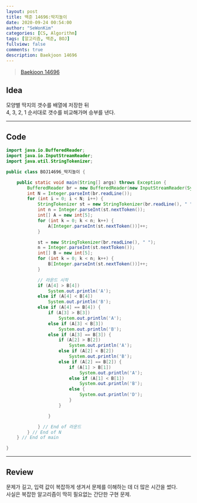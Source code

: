 ```yaml
---
layout: post
title: 백준 14696:딱지놀이
date: 2020-09-24 00:54:00
author: "SeWonKim"
categories: [CS, Algorithm]
tags: [알고리즘, 백준, BOJ]
fullview: false
comments: true
description: Baekjoon 14696
---
```


> [Baekjoon 14696](https://www.acmicpc.net/problem/14696)

## Idea

모양별 딱지의 갯수를 배열에 저장한 뒤  
4, 3, 2, 1 순서대로 갯수를 비교해가며 승부를 낸다.

---

## Code

```java
import java.io.BufferedReader;
import java.io.InputStreamReader;
import java.util.StringTokenizer;

public class BOJ14696_딱지놀이 {

	public static void main(String[] args) throws Exception {
		BufferedReader br = new BufferedReader(new InputStreamReader(System.in));
		int N = Integer.parseInt(br.readLine());
		for (int i = 0; i < N; i++) {
			StringTokenizer st = new StringTokenizer(br.readLine(), " ");
			int n = Integer.parseInt(st.nextToken());
			int[] A = new int[5];
			for (int k = 0; k < n; k++) {
				A[Integer.parseInt(st.nextToken())]++;
			}

			st = new StringTokenizer(br.readLine(), " ");
			n = Integer.parseInt(st.nextToken());
			int[] B = new int[5];
			for (int k = 0; k < n; k++) {
				B[Integer.parseInt(st.nextToken())]++;
			}

			// 라운드 시작
			if (A[4] > B[4])
				System.out.println('A');
			else if (A[4] < B[4])
				System.out.println('B');
			else if (A[4] == B[4]) {
				if (A[3] > B[3])
					System.out.println('A');
				else if (A[3] < B[3])
					System.out.println('B');
				else if (A[3] == B[3]) {
					if (A[2] > B[2])
						System.out.println('A');
					else if (A[2] < B[2])
						System.out.println('B');
					else if (A[2] == B[2]) {
						if (A[1] > B[1])
							System.out.println('A');
						else if (A[1] < B[1])
							System.out.println('B');
						else {
							System.out.println('D');
						}
					}

				}

			} // End of 라운드
		} // End of N
	} // End of main

}


```

---

## Review

문제가 길고, 입력 값이 복잡하게 생겨서 문제를 이해하는 데 더 많은 시간을 썼다.  
사실은 복잡한 알고리즘이 딱히 필요없는 간단한 구현 문제.
